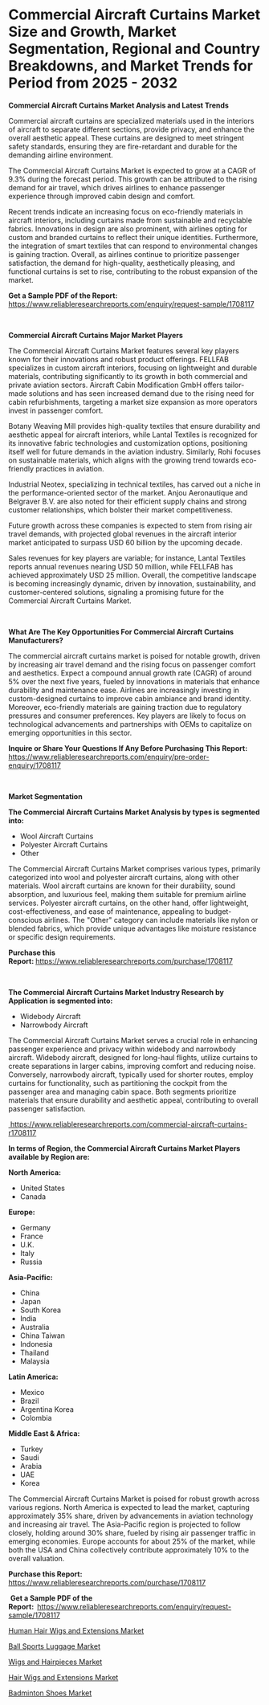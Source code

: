 <p><h1>Commercial Aircraft Curtains Market Size and Growth, Market Segmentation, Regional and Country Breakdowns, and Market Trends for Period from 2025 -  2032</h1></p><p><strong>Commercial Aircraft Curtains Market Analysis and Latest Trends</strong></p>
<p><p>Commercial aircraft curtains are specialized materials used in the interiors of aircraft to separate different sections, provide privacy, and enhance the overall aesthetic appeal. These curtains are designed to meet stringent safety standards, ensuring they are fire-retardant and durable for the demanding airline environment. </p><p>The Commercial Aircraft Curtains Market is expected to grow at a CAGR of 9.3% during the forecast period. This growth can be attributed to the rising demand for air travel, which drives airlines to enhance passenger experience through improved cabin design and comfort. </p><p>Recent trends indicate an increasing focus on eco-friendly materials in aircraft interiors, including curtains made from sustainable and recyclable fabrics. Innovations in design are also prominent, with airlines opting for custom and branded curtains to reflect their unique identities. Furthermore, the integration of smart textiles that can respond to environmental changes is gaining traction. Overall, as airlines continue to prioritize passenger satisfaction, the demand for high-quality, aesthetically pleasing, and functional curtains is set to rise, contributing to the robust expansion of the market.</p></p>
<p><strong>Get a Sample PDF of the Report:&nbsp;</strong> <a href="https://www.reliableresearchreports.com/enquiry/request-sample/1708117?utm_campaign=83&utm_medium=2&utm_source=Github&utm_content=ia&utm_term=05022025&utm_id=commercial-aircraft-curtains">https://www.reliableresearchreports.com/enquiry/request-sample/1708117</a></p>
<p>&nbsp;</p>
<p><strong>Commercial Aircraft Curtains Major Market Players</strong></p>
<p><p>The Commercial Aircraft Curtains Market features several key players known for their innovations and robust product offerings. FELLFAB specializes in custom aircraft interiors, focusing on lightweight and durable materials, contributing significantly to its growth in both commercial and private aviation sectors. Aircraft Cabin Modification GmbH offers tailor-made solutions and has seen increased demand due to the rising need for cabin refurbishments, targeting a market size expansion as more operators invest in passenger comfort.</p><p>Botany Weaving Mill provides high-quality textiles that ensure durability and aesthetic appeal for aircraft interiors, while Lantal Textiles is recognized for its innovative fabric technologies and customization options, positioning itself well for future demands in the aviation industry. Similarly, Rohi focuses on sustainable materials, which aligns with the growing trend towards eco-friendly practices in aviation.</p><p>Industrial Neotex, specializing in technical textiles, has carved out a niche in the performance-oriented sector of the market. Anjou Aeronautique and Belgraver B.V. are also noted for their efficient supply chains and strong customer relationships, which bolster their market competitiveness.</p><p>Future growth across these companies is expected to stem from rising air travel demands, with projected global revenues in the aircraft interior market anticipated to surpass USD 60 billion by the upcoming decade. </p><p>Sales revenues for key players are variable; for instance, Lantal Textiles reports annual revenues nearing USD 50 million, while FELLFAB has achieved approximately USD 25 million. Overall, the competitive landscape is becoming increasingly dynamic, driven by innovation, sustainability, and customer-centered solutions, signaling a promising future for the Commercial Aircraft Curtains Market.</p></p>
<p>&nbsp;</p>
<p><strong>What Are The Key Opportunities For Commercial Aircraft Curtains Manufacturers?</strong></p>
<p><p>The commercial aircraft curtains market is poised for notable growth, driven by increasing air travel demand and the rising focus on passenger comfort and aesthetics. Expect a compound annual growth rate (CAGR) of around 5% over the next five years, fueled by innovations in materials that enhance durability and maintenance ease. Airlines are increasingly investing in custom-designed curtains to improve cabin ambiance and brand identity. Moreover, eco-friendly materials are gaining traction due to regulatory pressures and consumer preferences. Key players are likely to focus on technological advancements and partnerships with OEMs to capitalize on emerging opportunities in this sector.</p></p>
<p><strong>Inquire or Share Your Questions If Any Before Purchasing This Report:</strong> <a href="https://www.reliableresearchreports.com/enquiry/pre-order-enquiry/1708117?utm_campaign=83&utm_medium=2&utm_source=Github&utm_content=ia&utm_term=05022025&utm_id=commercial-aircraft-curtains">https://www.reliableresearchreports.com/enquiry/pre-order-enquiry/1708117</a></p>
<p>&nbsp;</p>
<p><strong>Market Segmentation</strong></p>
<p><strong>The Commercial Aircraft Curtains Market Analysis by types is segmented into:</strong></p>
<p><ul><li>Wool Aircraft Curtains</li><li>Polyester Aircraft Curtains</li><li>Other</li></ul></p>
<p><p>The Commercial Aircraft Curtains Market comprises various types, primarily categorized into wool and polyester aircraft curtains, along with other materials. Wool aircraft curtains are known for their durability, sound absorption, and luxurious feel, making them suitable for premium airline services. Polyester aircraft curtains, on the other hand, offer lightweight, cost-effectiveness, and ease of maintenance, appealing to budget-conscious airlines. The "Other" category can include materials like nylon or blended fabrics, which provide unique advantages like moisture resistance or specific design requirements.</p></p>
<p><strong>Purchase this Report:&nbsp;</strong><a href="https://www.reliableresearchreports.com/purchase/1708117?utm_campaign=83&utm_medium=2&utm_source=Github&utm_content=ia&utm_term=05022025&utm_id=commercial-aircraft-curtains">https://www.reliableresearchreports.com/purchase/1708117</a></p>
<p>&nbsp;</p>
<p><strong>The Commercial Aircraft Curtains Market Industry Research by Application is segmented into:</strong></p>
<p><ul><li>Widebody Aircraft</li><li>Narrowbody Aircraft</li></ul></p>
<p><p>The Commercial Aircraft Curtains Market serves a crucial role in enhancing passenger experience and privacy within widebody and narrowbody aircraft. Widebody aircraft, designed for long-haul flights, utilize curtains to create separations in larger cabins, improving comfort and reducing noise. Conversely, narrowbody aircraft, typically used for shorter routes, employ curtains for functionality, such as partitioning the cockpit from the passenger area and managing cabin space. Both segments prioritize materials that ensure durability and aesthetic appeal, contributing to overall passenger satisfaction.</p></p>
<p><a href="https://www.reliableresearchreports.com/commercial-aircraft-curtains-r1708117?utm_campaign=83&utm_medium=2&utm_source=Github&utm_content=ia&utm_term=05022025&utm_id=commercial-aircraft-curtains">&nbsp;https://www.reliableresearchreports.com/commercial-aircraft-curtains-r1708117</a></p>
<p><strong>In terms of Region, the Commercial Aircraft Curtains Market Players available by Region are:</strong></p>
<p>
    <p> <strong> North America: </strong>
        <ul>
            <li>United States</li>
            <li>Canada</li>
        </ul>
        </p> 
    <p> <strong> Europe: </strong>
        <ul>
            <li>Germany</li>
            <li>France</li>
            <li>U.K.</li>
            <li>Italy</li>
            <li>Russia</li>
        </ul>
        </p> 
    <p> <strong> Asia-Pacific: </strong>
        <ul>
            <li>China</li>
            <li>Japan</li>
            <li>South Korea</li>
            <li>India</li>
            <li>Australia</li>
            <li>China Taiwan</li>
            <li>Indonesia</li>
            <li>Thailand</li>
            <li>Malaysia</li>
        </ul>
        </p> 
    <p> <strong> Latin America: </strong>
        <ul>
            <li>Mexico</li>
            <li>Brazil</li>
            <li>Argentina Korea</li>
            <li>Colombia</li>
        </ul>
        </p> 
    <p> <strong> Middle East & Africa: </strong>
        <ul>
            <li>Turkey</li>
            <li>Saudi</li>
            <li>Arabia</li>
            <li>UAE</li>
            <li>Korea</li>
        </ul>
    </p>
    </p>
<p><p>The Commercial Aircraft Curtains Market is poised for robust growth across various regions. North America is expected to lead the market, capturing approximately 35% share, driven by advancements in aviation technology and increasing air travel. The Asia-Pacific region is projected to follow closely, holding around 30% share, fueled by rising air passenger traffic in emerging economies. Europe accounts for about 25% of the market, while both the USA and China collectively contribute approximately 10% to the overall valuation.</p></p>
<p><strong>Purchase this Report: </strong><a href="https://www.reliableresearchreports.com/purchase/1708117?utm_campaign=83&utm_medium=2&utm_source=Github&utm_content=ia&utm_term=05022025&utm_id=commercial-aircraft-curtains">https://www.reliableresearchreports.com/purchase/1708117</a></p>
<p>&nbsp;<strong>Get a Sample PDF of the Report:&nbsp;&nbsp;</strong><a href="https://www.reliableresearchreports.com/enquiry/request-sample/1708117?utm_campaign=83&utm_medium=2&utm_source=Github&utm_content=ia&utm_term=05022025&utm_id=commercial-aircraft-curtains">https://www.reliableresearchreports.com/enquiry/request-sample/1708117</a></p>
<p><strong></strong></p>
<p><p><a href="https://github.com/chkrselia/Market-Research-Report-List-1/blob/main/human-hair-wigs-and-extensions-market.md?utm_campaign=83&utm_medium=2&utm_source=Github&utm_content=ia&utm_term=05022025&utm_id=commercial-aircraft-curtains">Human Hair Wigs and Extensions Market</a></p><p><a href="https://github.com/iroldilom/Market-Research-Report-List-1/blob/main/ball-sports-luggage-market.md?utm_campaign=83&utm_medium=2&utm_source=Github&utm_content=ia&utm_term=05022025&utm_id=commercial-aircraft-curtains">Ball Sports Luggage Market</a></p><p><a href="https://github.com/moazugavate/Market-Research-Report-List-1/blob/main/wigs-and-hairpieces-market.md?utm_campaign=83&utm_medium=2&utm_source=Github&utm_content=ia&utm_term=05022025&utm_id=commercial-aircraft-curtains">Wigs and Hairpieces Market</a></p><p><a href="https://github.com/slmagaddam/Market-Research-Report-List-1/blob/main/hair-wigs-and-extensions-market.md?utm_campaign=83&utm_medium=2&utm_source=Github&utm_content=ia&utm_term=05022025&utm_id=commercial-aircraft-curtains">Hair Wigs and Extensions Market</a></p><p><a href="https://github.com/mharielmesa/Market-Research-Report-List-5/blob/main/badminton-shoes-market.md?utm_campaign=83&utm_medium=2&utm_source=Github&utm_content=ia&utm_term=05022025&utm_id=commercial-aircraft-curtains">Badminton Shoes Market</a></p></p>